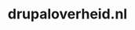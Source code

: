 ---
layout: post
title:  "drupaloverheid.nl"
internal_url:  "/dutchgov/drupaloverheid.nl.html"
subdomains_count: 4
all_subdomains_count: 6
urls_count: 4
ssl_rank: 0
http_rank: 50
url_link: /data/drupaloverheid.nl/urls.txt
all_subdomains_link: /data/drupaloverheid.nl/all_subdomains.txt
subdomains_link: /data/drupaloverheid.nl/subdomains.txt
categories: dutchgov
---